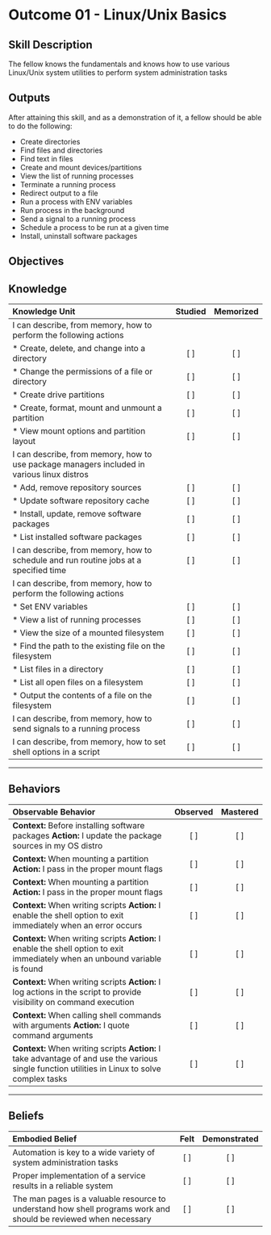 # Outcome 01 - Linux/Unix Basics

Skill Description
-----------------
The fellow knows the fundamentals and knows how to use various Linux/Unix system utilities to perform system administration tasks


Outputs
-------
After attaining this skill, and as a demonstration of it, a fellow should be able to do the following:

- Create directories
- Find files and directories
- Find text in files
- Create and mount devices/partitions
- View the list of running processes
- Terminate a running process
- Redirect output to a file
- Run a process with ENV variables
- Run process in the background
- Send a signal to a running process
- Schedule a process to be run at a given time
- Install, uninstall software packages


**Objectives**
--------------

## **Knowledge**

| Knowledge Unit   |      Studied      | Memorized |
|:-----------------|:-----------------:|:---------:|
| I can describe, from memory, how to perform the following actions | | |
| * Create, delete, and change into a directory   | [ ] | [ ] |
| * Change the permissions of a file or directory | [ ] | [ ] |
| * Create drive partitions                       | [ ] | [ ] |
| * Create, format, mount and unmount a partition | [ ] | [ ] |
| * View mount options and partition layout       | [ ] | [ ] |
| I can describe, from memory, how to use package managers included in various linux distros | | |
| * Add, remove repository sources            | [ ] | [ ] |
| * Update software repository cache          | [ ] | [ ] |
| * Install, update, remove software packages | [ ] | [ ] |
| * List installed software packages          | [ ] | [ ] |
| I can describe, from memory, how to schedule and run routine jobs at a specified time | [ ] | [ ] |
| I can describe, from memory, how to perform the following actions | | |
| * Set ENV variables                                    | [ ] | [ ] |
| * View a list of running processes                     | [ ] | [ ] |
| * View the size of a mounted filesystem                | [ ] | [ ] |
| * Find the path to the existing file on the filesystem | [ ] | [ ] |
| * List files in a directory                            | [ ] | [ ] |
| * List all open files on a filesystem                  | [ ] | [ ] |
| * Output the contents of a file on the filesystem      | [ ] | [ ] |
| I can describe, from memory, how to send signals to a running process | [ ] | [ ] |
| I can describe, from memory, how to set shell options in a script | [ ] | [ ] |


----------------


## **Behaviors**

| Observable Behavior   |      Observed      | Mastered |
|:----------------------|:------------------:|:--------:|
| **Context:** Before installing software packages **Action:** I update the package sources in my OS distro | [ ] | [ ]  |
| **Context:** When mounting a partition **Action:** I pass in the proper mount flags | [ ] | [ ]  |
| **Context:** When mounting a partition **Action:** I pass in the proper mount flags | [ ] | [ ]  |
| **Context:** When writing scripts **Action:** I enable the shell option to exit immediately when an error occurs | [ ] | [ ]  |
| **Context:** When writing scripts **Action:** I enable the shell option to exit immediately when an unbound variable is found | [ ] | [ ]  |
| **Context:** When writing scripts **Action:** I log actions in the script to provide visibility on command execution | [ ] | [ ]  |
| **Context:** When calling shell commands with arguments **Action:** I quote command arguments | [ ] | [ ]  |
| **Context:** When writing scripts **Action:** I take advantage of and use the various single function utilities in Linux to solve complex tasks | [ ] | [ ]  |


--------------


## **Beliefs**

| Embodied Belief   |      Felt          | Demonstrated |
|:------------------|:------------------:|:------------:|
| Automation is key to a wide variety of system administration tasks | [ ] | [ ] |
| Proper implementation of a service results in a reliable system | [ ] | [ ] |
| The man pages is a valuable resource to understand how shell programs work and should be reviewed when necessary | [ ] | [ ] |

